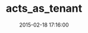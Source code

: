 ---
layout: post
title:  "acts_as_tenant"
repo:   "ErwinM/acts_as_tenant"
date:   2015-02-18 17:16:00
gemurl: http://www.rollcallapp.com/blog
---